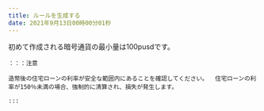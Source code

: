```yaml
---
title: ルールを生成する
date: 2021年9月13日00時00分01秒
---
```


初めて作成される暗号通貨の最小量は100pusdです。

````mdx-code-block
：：：注意

造幣後の住宅ローンの利率が安全な範囲内にあることを確認してください。  住宅ローンの利率が150％未満の場合、強制的に清算され、損失が発生します。

:::
````